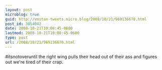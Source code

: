 ```yaml
---
layout: post
microblog: true
guid: http://vmstan-tweets.micro.blog/2008/10/21/969136678.html
post_id: 3054042
date: 2008-10-21T10:08:45-0600
lastmod: 2008-10-21T10:08:45-0600
type: post
url: /2008/10/21/969136678.html
---
```

#itsnotoveruntil the right wing pulls their head out of their ass and figures out we're tired of their crap.
